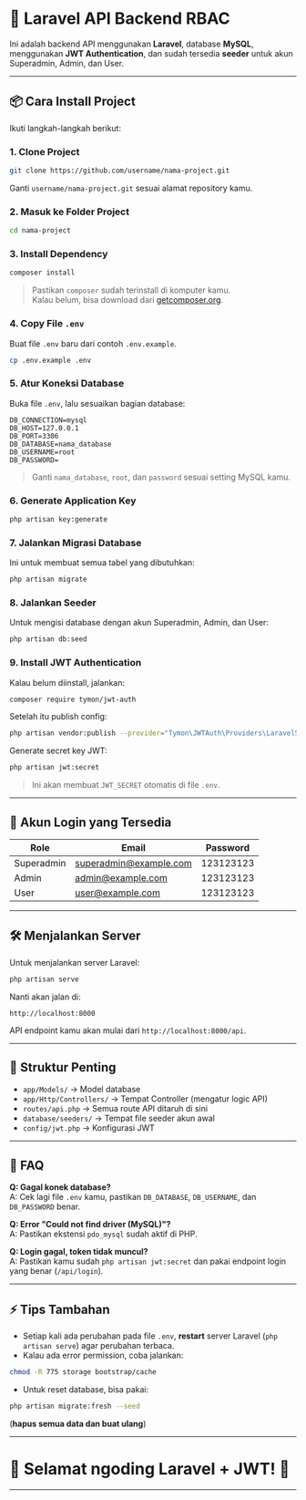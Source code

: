 # 🚀 Laravel API Backend RBAC

Ini adalah backend API menggunakan **Laravel**, database **MySQL**, menggunakan **JWT Authentication**, dan sudah tersedia **seeder** untuk akun Superadmin, Admin, dan User.

---

## 📦 Cara Install Project

Ikuti langkah-langkah berikut:

### 1. Clone Project

```bash
git clone https://github.com/username/nama-project.git
```

Ganti `username/nama-project.git` sesuai alamat repository kamu.

### 2. Masuk ke Folder Project

```bash
cd nama-project
```

### 3. Install Dependency

```bash
composer install
```

> Pastikan `composer` sudah terinstall di komputer kamu.  
Kalau belum, bisa download dari [getcomposer.org](https://getcomposer.org/).

### 4. Copy File `.env`

Buat file `.env` baru dari contoh `.env.example`.

```bash
cp .env.example .env
```

### 5. Atur Koneksi Database

Buka file `.env`, lalu sesuaikan bagian database:

```dotenv
DB_CONNECTION=mysql
DB_HOST=127.0.0.1
DB_PORT=3306
DB_DATABASE=nama_database
DB_USERNAME=root
DB_PASSWORD=
```

> Ganti `nama_database`, `root`, dan `password` sesuai setting MySQL kamu.

### 6. Generate Application Key

```bash
php artisan key:generate
```

### 7. Jalankan Migrasi Database

Ini untuk membuat semua tabel yang dibutuhkan:

```bash
php artisan migrate
```

### 8. Jalankan Seeder

Untuk mengisi database dengan akun Superadmin, Admin, dan User:

```bash
php artisan db:seed
```

### 9. Install JWT Authentication

Kalau belum diinstall, jalankan:

```bash
composer require tymon/jwt-auth
```

Setelah itu publish config:

```bash
php artisan vendor:publish --provider="Tymon\JWTAuth\Providers\LaravelServiceProvider"
```

Generate secret key JWT:

```bash
php artisan jwt:secret
```

> Ini akan membuat `JWT_SECRET` otomatis di file `.env`.

---

## 🔐 Akun Login yang Tersedia

| Role        | Email                      | Password    |
|-------------|-----------------------------|-------------|
| Superadmin  | superadmin@example.com       | 123123123   |
| Admin       | admin@example.com            | 123123123   |
| User        | user@example.com             | 123123123   |

---

## 🛠️ Menjalankan Server

Untuk menjalankan server Laravel:

```bash
php artisan serve
```

Nanti akan jalan di:

```
http://localhost:8000
```

API endpoint kamu akan mulai dari `http://localhost:8000/api`.

---

## 📂 Struktur Penting

- `app/Models/` → Model database
- `app/Http/Controllers/` → Tempat Controller (mengatur logic API)
- `routes/api.php` → Semua route API ditaruh di sini
- `database/seeders/` → Tempat file seeder akun awal
- `config/jwt.php` → Konfigurasi JWT

---

## 💬 FAQ

**Q: Gagal konek database?**  
A: Cek lagi file `.env` kamu, pastikan `DB_DATABASE`, `DB_USERNAME`, dan `DB_PASSWORD` benar.

**Q: Error "Could not find driver (MySQL)"?**  
A: Pastikan ekstensi `pdo_mysql` sudah aktif di PHP.

**Q: Login gagal, token tidak muncul?**  
A: Pastikan kamu sudah `php artisan jwt:secret` dan pakai endpoint login yang benar (`/api/login`).

---

## ⚡ Tips Tambahan

- Setiap kali ada perubahan pada file `.env`, **restart** server Laravel (`php artisan serve`) agar perubahan terbaca.
- Kalau ada error permission, coba jalankan:

```bash
chmod -R 775 storage bootstrap/cache
```

- Untuk reset database, bisa pakai:

```bash
php artisan migrate:fresh --seed
```
(**hapus semua data dan buat ulang**)

---

# 🎯 Selamat ngoding Laravel + JWT! 🚀

---
